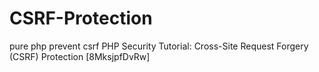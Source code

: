 # CSRF-Protection
pure php prevent csrf 
PHP Security Tutorial: Cross-Site Request Forgery (CSRF) Protection
[8MksjpfDvRw]
